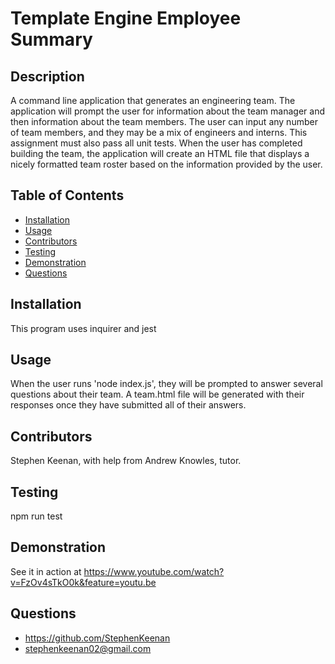 # Template Engine Employee Summary

  ## Description
  A command line application that generates an engineering team. The application will prompt the user for information about the team manager and then information about the team members. The user can input any number of team members, and they may be a mix of engineers and interns. This assignment must also pass all unit tests. When the user has completed building the team, the application will create an HTML file that displays a nicely formatted team roster based on the information provided by the user.

  ## Table of Contents
  * [Installation](#Installation)
  * [Usage](#Usage)
  * [Contributors](#Contribution)
  * [Testing](#Testing)
  * [Demonstration](#Demonstration)
  * [Questions](#Questions)

  ## Installation
  This program uses inquirer and jest

  ## Usage
  When the user runs 'node index.js', they will be prompted to answer several questions about their team. A team.html file will be generated with their responses once they have submitted all of their answers.

  ## Contributors
  Stephen Keenan, with help from Andrew Knowles, tutor.

  ## Testing
  npm run test

  ## Demonstration
  See it in action at https://www.youtube.com/watch?v=FzOv4sTkO0k&feature=youtu.be

  ## Questions
  * <https://github.com/StephenKeenan>
  * <stephenkeenan02@gmail.com>